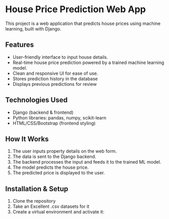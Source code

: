 # House Price Prediction Web App

This project is a web application that predicts house prices using machine learning, built with Django.

## Features
- User-friendly interface to input house details.
- Real-time house price prediction powered by a trained machine learning model.
- Clean and responsive UI for ease of use.
- Stores prediction history in the database
- Displays previous predictions for review

## Technologies Used
- Django (backend & frontend)
- Python libraries: pandas, numpy, scikit-learn
- HTML/CSS/Bootstrap (frontend styling)

## How It Works
1. The user inputs property details on the web form.
2. The data is sent to the Django backend.
3. The backend processes the input and feeds it to the trained ML model.
4. The model predicts the house price.
5. The predicted price is displayed to the user.

## Installation & Setup
1. Clone the repository
2. Take an Excellent .csv datasets for it
3. Create a virtual environment and activate it:
